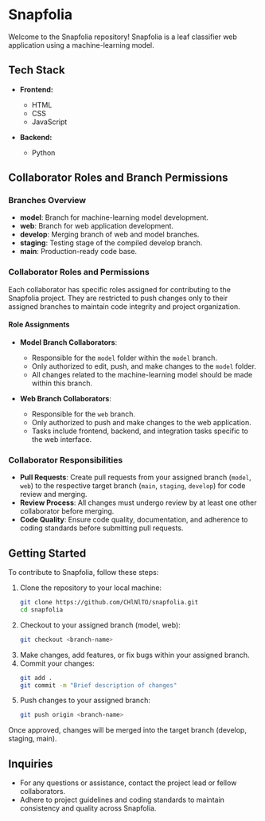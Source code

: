 # Snapfolia

Welcome to the Snapfolia repository! Snapfolia is a leaf classifier web application using a machine-learning model.

## Tech Stack

- **Frontend:**
  - HTML
  - CSS
  - JavaScript

- **Backend:**
  - Python

## Collaborator Roles and Branch Permissions

### Branches Overview

- **model**: Branch for machine-learning model development.
- **web**: Branch for web application development.
- **develop**: Merging branch of web and model branches.
- **staging**: Testing stage of the compiled develop branch.
- **main**: Production-ready code base.

### Collaborator Roles and Permissions

Each collaborator has specific roles assigned for contributing to the Snapfolia project. They are restricted to push changes only to their assigned branches to maintain code integrity and project organization.

#### Role Assignments

- **Model Branch Collaborators**:
  - Responsible for the `model` folder within the `model` branch.
  - Only authorized to edit, push, and make changes to the `model` folder.
  - All changes related to the machine-learning model should be made within this branch.

- **Web Branch Collaborators**:
  - Responsible for the `web` branch.
  - Only authorized to push and make changes to the web application.
  - Tasks include frontend, backend, and integration tasks specific to the web interface.

### Collaborator Responsibilities

- **Pull Requests**: Create pull requests from your assigned branch (`model`, `web`) to the respective target branch (`main`, `staging`, `develop`) for code review and merging.
- **Review Process**: All changes must undergo review by at least one other collaborator before merging.
- **Code Quality**: Ensure code quality, documentation, and adherence to coding standards before submitting pull requests.

## Getting Started

To contribute to Snapfolia, follow these steps:

1. Clone the repository to your local machine:
   ```bash
   git clone https://github.com/CHlNlTO/snapfolia.git
   cd snapfolia
2. Checkout to your assigned branch (model, web):
   ```bash
   git checkout <branch-name>
3. Make changes, add features, or fix bugs within your assigned branch.
4. Commit your changes:
   ```bash
   git add .
   git commit -m "Brief description of changes"
5. Push changes to your assigned branch:
   ```bash
   git push origin <branch-name>
Once approved, changes will be merged into the target branch (develop, staging, main).

## Inquiries
- For any questions or assistance, contact the project lead or fellow collaborators.
- Adhere to project guidelines and coding standards to maintain consistency and quality across Snapfolia.

